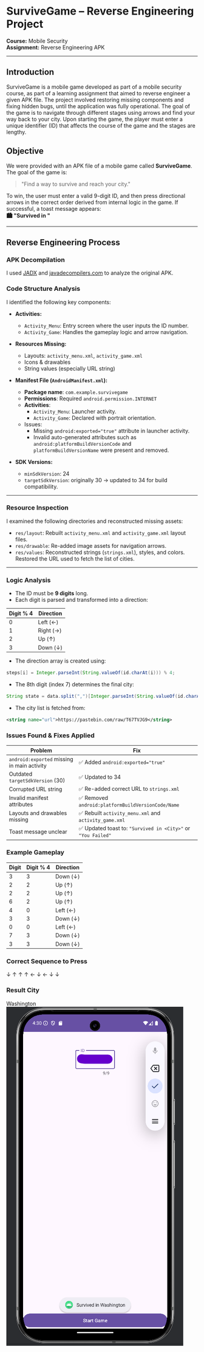 # SurviveGame – Reverse Engineering Project

**Course:** Mobile Security  
**Assignment:** Reverse Engineering APK  


---
## Introduction
SurviveGame is a mobile game developed as part of a mobile security course, as part of a learning assignment that aimed to reverse engineer a given APK file. The project involved restoring missing components and fixing hidden bugs, until the application was fully operational. The goal of the game is to navigate through different stages using arrows and find your way back to your city. Upon starting the game, the player must enter a unique identifier (ID) that affects the course of the game and the stages are lengthy.
## Objective

We were provided with an APK file of a mobile game called **SurviveGame**. The goal of the game is:

> "Find a way to survive and reach your city."

To win, the user must enter a valid 9-digit ID, and then press directional arrows in the correct order derived from internal logic in the game. If successful, a toast message appears:  
**🏙️ "Survived in <City>"**

---

## Reverse Engineering Process

### APK Decompilation
I used [JADX](https://github.com/skylot/jadx) and [javadecompilers.com](http://www.javadecompilers.com/apk) to analyze the original APK.

### Code Structure Analysis
I identified the following key components:

- **Activities:**
    - `Activity_Menu`: Entry screen where the user inputs the ID number.
    - `Activity_Game`: Handles the gameplay logic and arrow navigation.

- **Resources Missing:**
    - Layouts: `activity_menu.xml`, `activity_game.xml`
    - Icons & drawables
    - String values (especially URL string)

- **Manifest File (`AndroidManifest.xml`):**
    - **Package name**: `com.example.survivegame`
    - **Permissions**: Required `android.permission.INTERNET`
    - **Activities**:
        - `Activity_Menu`: Launcher activity.
        - `Activity_Game`: Declared with portrait orientation.
    - Issues:
        - Missing `android:exported="true"` attribute in launcher activity.
        - Invalid auto-generated attributes such as `android:platformBuildVersionCode` and `platformBuildVersionName` were present and removed.

- **SDK Versions:**
    - `minSdkVersion`: 24
    - `targetSdkVersion`: originally 30 → updated to 34 for build compatibility.
---

### Resource Inspection

I examined the following directories and reconstructed missing assets:

- `res/layout`: Rebuilt `activity_menu.xml` and `activity_game.xml` layout files.
- `res/drawable`: Re-added image assets for navigation arrows.
- `res/values`: Reconstructed strings (`strings.xml`), styles, and colors. Restored the URL used to fetch the list of cities.

---
### Logic Analysis
- The ID must be **9 digits** long.
- Each digit is parsed and transformed into a direction:

| Digit % 4 | Direction |  
|-----------|-----------|  
| 0         | Left (←)  |  
| 1         | Right (→) |  
| 2         | Up (↑)    |  
| 3         | Down (↓)  |

- The direction array is created using:
```java
steps[i] = Integer.parseInt(String.valueOf(id.charAt(i))) % 4;
```
- The 8th digit (index 7) determines the final city:
```java
String state = data.split(",")[Integer.parseInt(String.valueOf(id.charAt(7)))];
```
- The city list is fetched from:
```xml
<string name="url">https://pastebin.com/raw/T67TVJG9</string>
```

### Issues Found & Fixes Applied

| Problem                                     | Fix                                                          |
| ------------------------------------------- | ------------------------------------------------------------ |
| `android:exported` missing in main activity | ✅ Added `android:exported="true"`                            |
| Outdated `targetSdkVersion` (30)            | ✅ Updated to 34                                              |
| Corrupted URL string                        | ✅ Re-added correct URL to `strings.xml`                      |
| Invalid manifest attributes                 | ✅ Removed `android:platformBuildVersionCode/Name`            |
| Layouts and drawables missing               | ✅ Rebuilt `activity_menu.xml` and `activity_game.xml`        |
| Toast message unclear                       | ✅ Updated toast to: `"Survived in <City>"` or `"You Failed"` |

### Example Gameplay
| Digit | Digit % 4 | Direction |
| ----- | --------- | --------- |
| 3     | 3         | Down (↓)  |
| 2     | 2         | Up (↑)    |
| 2     | 2         | Up (↑)    |
| 6     | 2         | Up (↑)    |
| 4     | 0         | Left (←)  |
| 3     | 3         | Down (↓)  |
| 0     | 0         | Left (←)  |
| 7     | 3         | Down (↓)  |
| 3     | 3         | Down (↓)  |

### Correct Sequence to Press
↓ ↑ ↑ ↑ ← ↓ ← ↓ ↓
### Result City
Washington
![SurviveGame Result](SurviveGame.png)


